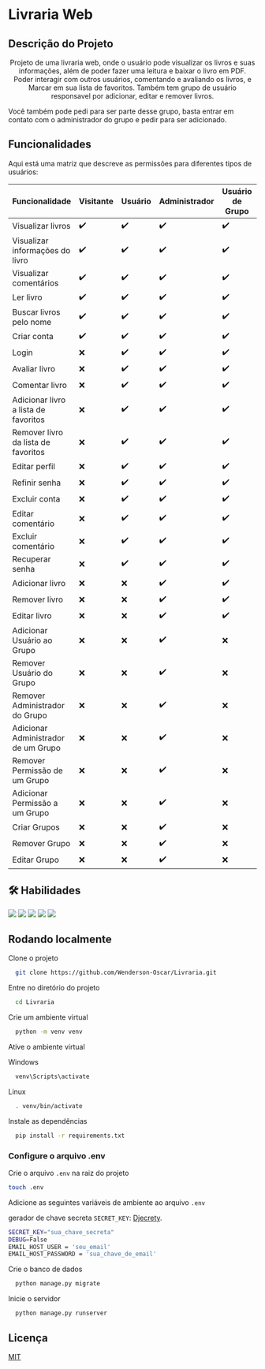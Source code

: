 
# Livraria Web

## Descrição do Projeto

<p align="center"> Projeto de uma livraria web, onde o usuário pode visualizar os livros e suas informações, além de poder fazer uma leitura e baixar o livro em PDF. Poder interagir com outros usuários, comentando e avaliando os livros, e Marcar em sua lista de favoritos.
Também tem grupo de usuário responsavel por adicionar, editar e remover livros.</p>
Você também pode pedi para ser parte desse grupo, basta entrar em contato com o administrador do grupo e pedir para ser adicionado.


## Funcionalidades

Aqui está uma matriz que descreve as permissões para diferentes tipos de usuários:

| Funcionalidade                         | Visitante       | Usuário | Administrador | Usuário de Grupo | Adm. de Grupo |
| -------------------------------------  | ----------------- | ------- | ------------- | ----------------- | ------------- |
| Visualizar livros                      | ✔️               | ✔️     | ✔️           | ✔️               | ✔️           |
| Visualizar informações do livro        | ✔️               | ✔️     | ✔️           | ✔️               | ✔️           |
| Visualizar comentários                 | ✔️               | ✔️     | ✔️           | ✔️               | ✔️           |
| Ler livro                              | ✔️               | ✔️     | ✔️           | ✔️               | ✔️           |
| Buscar livros pelo nome                | ✔️               | ✔️     | ✔️           | ✔️               | ✔️           |
| Criar conta                            | ✔️               |✔️      |✔️            |✔️                |✔️            |
| Login                                  | ❌              |✔️      |✔️            |✔️                |✔️            |
| Avaliar livro                          | ❌              |✔️      |✔️            |✔️                |✔️            |
| Comentar livro                         | ❌              |✔️      |✔️            |✔️                |✔️            |
| Adicionar livro a lista de favoritos   | ❌              |✔️      |✔️            |✔️                |✔️            |
| Remover livro da lista de favoritos    | ❌              |✔️      |✔️            |✔️                |✔️            |
| Editar perfil                          | ❌              |✔️      |✔️            |✔️                |✔️            |
| Refinir senha                          | ❌              |✔️      |✔️            |✔️                |✔️            |
| Excluir conta                          | ❌              |✔️      |✔️            |✔️                |✔️            |
| Editar comentário                      | ❌              |✔️      |✔️            |✔️                |✔️            |
| Excluir comentário                     | ❌              |✔️      |✔️            |✔️                |✔️            |
| Recuperar senha                        | ❌              |✔️      |✔️            |✔️                |✔️            |
| Adicionar livro                        | ❌              |❌     |✔️            |✔️                |✔️            |
| Remover livro                          | ❌              |❌     |✔️            |✔️                |✔️            |
| Editar livro                           | ❌              |❌     |✔️            |✔️                |✔️            |
| Adicionar Usuário ao Grupo             | ❌              |❌     |✔️            |❌               |✔️            |
| Remover Usuário do Grupo               | ❌              |❌     |✔️            |❌               |✔️            |
| Remover Administrador do Grupo         | ❌              |❌     |✔️            |❌               |✔️            |
| Adicionar Administrador de um Grupo    | ❌              |❌     |✔️            |❌               |❌           |
| Remover Permissão de um Grupo          | ❌              |❌     |✔️            |❌               |❌           |
| Adicionar Permissão a um Grupo         | ❌              |❌     |✔️            |❌               |❌           |
| Criar Grupos                           | ❌              |❌     |✔️            |❌               |❌           |
| Remover Grupo                          | ❌              |❌     |✔️            |❌               |❌           |
| Editar Grupo                           | ❌              |❌     |✔️            |❌               |❌           |





## 🛠 Habilidades

<img src="https://img.shields.io/badge/Python-14354C?style=for-the-badge&logo=python&logoColor=white">
<img src="https://img.shields.io/badge/JavaScript-F7DF1E?style=for-the-badge&logo=javascript&logoColor=black">
<img src="https://img.shields.io/badge/Django-092E20?style=for-the-badge&logo=django&logoColor=white">
<img src="https://img.shields.io/badge/SQLite-07405E?style=for-the-badge&logo=sqlite&logoColor=white">
<img src="https://img.shields.io/badge/Bootstrap-563D7C?style=for-the-badge&logo=bootstrap&logoColor=white">




## Rodando localmente

Clone o projeto

```bash
  git clone https://github.com/Wenderson-Oscar/Livraria.git
```

Entre no diretório do projeto

```bash
  cd Livraria
```

Crie um ambiente virtual

```bash
  python -m venv venv
```

Ative o ambiente virtual

Windows
```bash
  venv\Scripts\activate
```

Linux
```bash
  . venv/bin/activate
```

Instale as dependências

```bash
  pip install -r requirements.txt
```

### Configure o arquivo .env

Crie o arquivo `.env` na raiz do projeto

```bash
touch .env
```

Adicione as seguintes variáveis de ambiente ao arquivo `.env`

gerador de chave secreta `SECRET_KEY`: [Djecrety](https://djecrety.ir/).

```bash
SECRET_KEY="sua_chave_secreta"
DEBUG=False
EMAIL_HOST_USER = 'seu_email'
EMAIL_HOST_PASSWORD = 'sua_chave_de_email'
```

Crie o banco de dados

```bash
  python manage.py migrate
```

Inicie o servidor

```bash
  python manage.py runserver
```


## Licença

[MIT](https://choosealicense.com/licenses/mit/)

